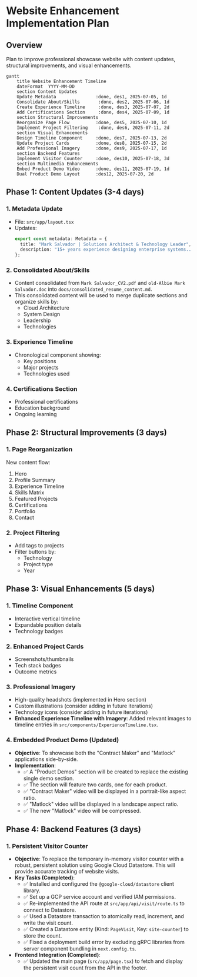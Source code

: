# Website Enhancement Implementation Plan

## Overview
Plan to improve professional showcase website with content updates, structural improvements, and visual enhancements.

```mermaid
gantt
    title Website Enhancement Timeline
    dateFormat  YYYY-MM-DD
    section Content Updates
    Update Metadata               :done, des1, 2025-07-05, 1d
    Consolidate About/Skills       :done, des2, 2025-07-06, 1d
    Create Experience Timeline     :done, des3, 2025-07-07, 2d
    Add Certifications Section     :done, des4, 2025-07-09, 1d
    section Structural Improvements
    Reorganize Page Flow          :done, des5, 2025-07-10, 1d
    Implement Project Filtering    :done, des6, 2025-07-11, 2d
    section Visual Enhancements
    Design Timeline Component     :done, des7, 2025-07-13, 2d
    Update Project Cards          :done, des8, 2025-07-15, 2d
    Add Professional Imagery      :done, des9, 2025-07-17, 1d
    section Backend Features
    Implement Visitor Counter     :done, des10, 2025-07-18, 3d
    section Multimedia Enhancements
    Embed Product Demo Video      :done, des11, 2025-07-19, 1d
    Dual Product Demo Layout      :des12, 2025-07-20, 2d
```

## Phase 1: Content Updates (3-4 days)

### 1. Metadata Update
- File: `src/app/layout.tsx`
- Updates:
  ```typescript
  export const metadata: Metadata = {
    title: "Mark Salvador | Solutions Architect & Technology Leader",
    description: "15+ years experience designing enterprise systems..."
  };
  ```

### 2. Consolidated About/Skills
- Content consolidated from `Mark Salvador_CV2.pdf` and `old-Albie Mark Salvador.doc` into `docs/consolidated_resume_content.md`.
- This consolidated content will be used to merge duplicate sections and organize skills by:
  - Cloud Architecture
  - System Design
  - Leadership
  - Technologies

### 3. Experience Timeline
- Chronological component showing:
  - Key positions
  - Major projects
  - Technologies used

### 4. Certifications Section
- Professional certifications
- Education background
- Ongoing learning

## Phase 2: Structural Improvements (3 days)

### 1. Page Reorganization
New content flow:
1. Hero
2. Profile Summary
3. Experience Timeline
4. Skills Matrix
5. Featured Projects
6. Certifications
7. Portfolio
8. Contact

### 2. Project Filtering
- Add tags to projects
- Filter buttons by:
  - Technology
  - Project type
  - Year

## Phase 3: Visual Enhancements (5 days)

### 1. Timeline Component
- Interactive vertical timeline
- Expandable position details
- Technology badges

### 2. Enhanced Project Cards
- Screenshots/thumbnails
- Tech stack badges
- Outcome metrics

### 3. Professional Imagery
- High-quality headshots (implemented in Hero section)
- Custom illustrations (consider adding in future iterations)
- Technology icons (consider adding in future iterations)
- **Enhanced Experience Timeline with Imagery**: Added relevant images to timeline entries in `src/components/ExperienceTimeline.tsx`.

### 4. Embedded Product Demo (Updated)
- **Objective**: To showcase both the "Contract Maker" and "Matlock" applications side-by-side.
- **Implementation**:
  - ✅ A "Product Demos" section will be created to replace the existing single demo section.
  - ✅ The section will feature two cards, one for each product.
  - ✅ "Contract Maker" video will be displayed in a portrait-like aspect ratio.
  - ✅ "Matlock" video will be displayed in a landscape aspect ratio.
  - ✅ The new "Matlock" video will be compressed.

## Phase 4: Backend Features (3 days)

### 1. Persistent Visitor Counter
- **Objective**: To replace the temporary in-memory visitor counter with a robust, persistent solution using Google Cloud Datastore. This will provide accurate tracking of website visits.
- **Key Tasks (Completed)**:
  - ✅ Installed and configured the `@google-cloud/datastore` client library.
  - ✅ Set up a GCP service account and verified IAM permissions.
  - ✅ Re-implemented the API route at `src/app/api/visit/route.ts` to connect to Datastore.
  - ✅ Used a Datastore transaction to atomically read, increment, and write the visit count.
  - ✅ Created a Datastore entity (Kind: `PageVisit`, Key: `site-counter`) to store the count.
  - ✅ Fixed a deployment build error by excluding gRPC libraries from server component bundling in `next.config.ts`.
- **Frontend Integration (Completed)**:
  - ✅ Updated the main page (`src/app/page.tsx`) to fetch and display the persistent visit count from the API in the footer.